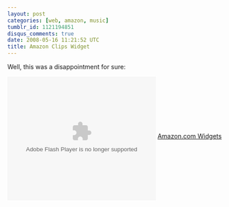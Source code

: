```yaml
---
layout: post
categories: [web, amazon, music]
tumblr_id: 1121194851
disqus_comments: true
date: 2008-05-16 11:21:52 UTC
title: Amazon Clips Widget
---
```


Well, this was a disappointment for sure:

<OBJECT classid="clsid:D27CDB6E-AE6D-11cf-96B8-444553540000" codebase="http://fpdownload.macromedia.com/get/flashplayer/current/swflash.cab" id="Player_6d84bff1-ac9d-40d3-a8d4-3780c1294283"  WIDTH="336px" HEIGHT="280px"> <PARAM NAME="movie" VALUE="http://ws.amazon.com/widgets/q?ServiceVersion=20070822&MarketPlace=US&ID=V20070822%2FUS%2Fwidgetsamazon-20%2F8014%2F6d84bff1-ac9d-40d3-a8d4-3780c1294283&Operation=GetDisplayTemplate"><PARAM NAME="quality" VALUE="high"><PARAM NAME="bgcolor" VALUE="#FFFFFF"><PARAM NAME="allowscriptaccess" VALUE="always"><embed src="http://ws.amazon.com/widgets/q?ServiceVersion=20070822&MarketPlace=US&ID=V20070822%2FUS%2Fwidgetsamazon-20%2F8014%2F6d84bff1-ac9d-40d3-a8d4-3780c1294283&Operation=GetDisplayTemplate" id="Player_6d84bff1-ac9d-40d3-a8d4-3780c1294283" quality="high" bgcolor="#ffffff" name="Player_6d84bff1-ac9d-40d3-a8d4-3780c1294283" allowscriptaccess="always"  type="application/x-shockwave-flash" align="middle" height="280px" width="336px"></embed></OBJECT> <NOSCRIPT><A HREF="http://ws.amazon.com/widgets/q?ServiceVersion=20070822&MarketPlace=US&ID=V20070822%2FUS%2Fwidgetsamazon-20%2F8014%2F6d84bff1-ac9d-40d3-a8d4-3780c1294283&Operation=NoScript">Amazon.com Widgets</A></NOSCRIPT>

